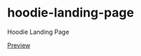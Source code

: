 # hoodie-landing-page

Hoodie Landing Page


[Preview](https://refined-github-html-preview.kidonng.workers.dev/Arijitdas0764/hoodie-landing-page/raw/main/index.html)

